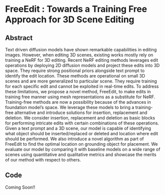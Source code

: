 # FreeEdit : Towards a Training Free Approach for 3D Scene Editing

## Abstract
Text driven diffusion models have shown remarkable capabilities in editing images. However, when editing 3D scenes, existing works mostly rely on training a NeRF for 3D editing. Recent NeRF editing methods leverages edit operations by deploying 2D diffusion models and project these edits into 3D space. They require strong positional priors alongside text prompt to identify the edit location. These methods are operational on small 3D scenes and are more generalized to particular scene. They require training for each specific edit and cannot be exploited in real-time edits. To address these limitations, we propose a novel method, FreeEdit, to make edits in training free manner using mesh representations as a substitute for NeRF. Training-free methods are now a possibility because of the advances in foundation model’s space. We leverage these models to bring a training-free alternative and introduce solutions for insertion, replacement and deletion. We consider insertion, replacement and deletion as basic blocks for performing intricate edits with certain combinations of these operations. Given a text prompt and a 3D scene, our model is capable of identifying what object should be inserted/replaced or deleted and location where edit should be performed. We also introduce a novel algorithm as part of FreeEdit to find the optimal location on grounding object for placement. We evaluate our model by comparing it with baseline models on a wide range of scenes using quantitative and qualitative metrics and showcase the merits of our method with respect to others.


## Code
Coming Soon!!

